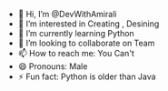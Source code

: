 - 👋 Hi, I’m @DevWithAmirali
- 👀 I’m interested in Creating , Desining
- 🌱 I’m currently learning Python
- 💞️ I’m looking to collaborate on Team
- 📫 How to reach me:  You Can't
- 😄 Pronouns: Male
- ⚡ Fun fact: Python is older than Java

<!---
DevWithAmirali/DevWithAmirali is a ✨ special ✨ repository because its `README.md` (this file) appears on your GitHub profile.
You can click the Preview link to take a look at your changes.
--->
